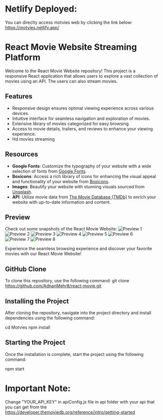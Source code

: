 
# Netlify Deployed:

You can direclty access motvies web by clicking the link below:
https://motvies.netlify.app/

# React Movie Website Streaming Platform

Welcome to the React Movie Website repository! This project is a responsive React application that allows users to explore a vast collection of movies using an API. The users can also stream movies.

## Features

- Responsive design ensures optimal viewing experience across various devices.
- Intuitive interface for seamless navigation and exploration of movies.
- Extensive library of movies categorized for easy browsing.
- Access to movie details, trailers, and reviews to enhance your viewing experience.
- Hd movies streaming 


## Resources

- **Google Fonts**: Customize the typography of your website with a wide selection of fonts from [Google Fonts](https://fonts.google.com/).
- **Boxicons**: Access a rich library of icons for enhancing the visual appeal and functionality of your website from [Boxicons](https://boxicons.com/).
- **Images**: Beautify your website with stunning visuals sourced from [Unsplash](https://unsplash.com/).
- **API**: Utilize movie data from [The Movie Database (TMDb)](https://www.themoviedb.org/) to enrich your website with up-to-date information and content.

## Preview

Check out some snapshots of the React Movie Website:
![Preview 1](https://github.com/AdnanMehr8/react-movie/blob/main/Motvies/src/assets/ss/1Capture.PNG?raw=true)
![Preview 2](https://github.com/AdnanMehr8/react-movie/blob/main/Motvies/src/assets/ss/3Capture.PNG?raw=true)
![Preview 3](https://github.com/AdnanMehr8/react-movie/blob/main/Motvies/src/assets/ss/4Capture.PNG?raw=true)
![Preview 4](https://github.com/AdnanMehr8/react-movie/blob/main/Motvies/src/assets/ss/5Capture.PNG?raw=true)
![Preview 5](https://github.com/AdnanMehr8/react-movie/blob/main/Motvies/src/assets/ss/6Capture.PNG?raw=true)
![Preview 6](https://github.com/AdnanMehr8/react-movie/blob/main/Motvies/src/assets/ss/7Capture.PNG?raw=true)
![Preview 7](https://github.com/AdnanMehr8/react-movie/blob/main/Motvies/src/assets/ss/8Capture.PNG?raw=true)
![Preview 8](https://github.com/AdnanMehr8/react-movie/blob/main/Motvies/src/assets/Screenshot%20(43).png?raw=true)

Experience the seamless browsing experience and discover your favorite movies with our React Movie Website!

## GitHub Clone

To clone this repository, use the following command:
git clone https://github.com/AdnanMehr8/react-movie.git


## Installing the Project

After cloning the repository, navigate into the project directory and install dependencies using the following command:

cd Motvies
npm install


## Starting the Project

Once the installation is complete, start the project using the following command:

npm start

# Important Note:
Change "YOUR_API_KEY" in apiConfig.js file in api folder with your api that you can get from the https://developer.themoviedb.org/reference/intro/getting-started
